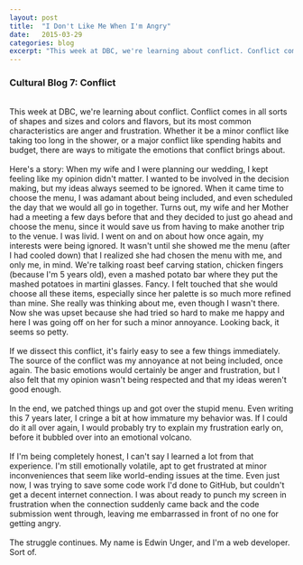 ```yaml
---
layout: post
title:  "I Don't Like Me When I'm Angry"
date:   2015-03-29
categories: blog
excerpt: "This week at DBC, we're learning about conflict. Conflict comes in all sorts of shapes and sizes and colors and flavors, but its most common characteristics are anger and frustration. Whether it be a minor conflict like taking too long in the shower, or a major conflict like spending habits and budget, there are ways to mitigate the emotions that conflict brings about."
---
```


<h3>Cultural Blog 7: Conflict</h3>
<br/>
This week at DBC, we're learning about conflict. Conflict comes in all sorts of shapes and sizes and colors and flavors, but its most common characteristics are anger and frustration. Whether it be a minor conflict like taking too long in the shower, or a major conflict like spending habits and budget, there are ways to mitigate the emotions that conflict brings about.
<br/>
<br/>
Here's a story: When my wife and I were planning our wedding, I kept feeling like my opinion didn't matter. I wanted to be involved in the decision making, but my ideas always seemed to be ignored. When it came time to choose the menu, I was adamant about being included, and even scheduled the day that we would all go in together. Turns out, my wife and her Mother had a meeting a few days before that and they decided to just go ahead and choose the menu, since it would save us from having to make another trip to the venue. I was livid. I went on and on about how once again, my interests were being ignored. It wasn't until she showed me the menu (after I had cooled down) that I realized she had chosen the menu with me, and only me, in mind. We're talking roast beef carving station, chicken fingers (because I'm 5 years old), even a mashed potato bar where they put the mashed potatoes in martini glasses. Fancy. I felt touched that she would choose all these items, especially since her palette is so much more refined than mine. She really was thinking about me, even though I wasn't there. Now she was upset because she had tried so hard to make me happy and here I was going off on her for such a minor annoyance. Looking back, it seems so petty.
<br/>
<br/>
If we dissect this conflict, it's fairly easy to see a few things immediately. The source of the conflict was my annoyance at not being included, once again. The basic emotions would certainly be anger and frustration, but I also felt that my opinion wasn't being respected and that my ideas weren't good enough.
<br/>
<br/>
In the end, we patched things up and got over the stupid menu. Even writing this 7 years later, I cringe a bit at how immature my behavior was. If I could do it all over again, I would probably try to explain my frustration early on, before it bubbled over into an emotional volcano.
<br/>
<br/>
If I'm being completely honest, I can't say I learned a lot from that experience. I'm still emotionally volatile, apt to get frustrated at minor inconveniences that seem like world-ending issues at the time. Even just now, I was trying to save some code work I'd done to GitHub, but couldn't get a decent internet connection. I was about ready to punch my screen in frustration when the connection suddenly came back and the code submission went through, leaving me embarrassed in front of no one for getting angry.
<br/>
<br/>
The struggle continues. My name is Edwin Unger, and I'm a web developer. Sort of.
